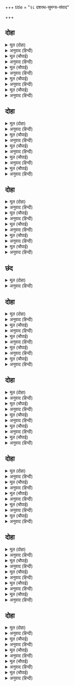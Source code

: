 +++
title = "२८ दशरथ-सुमन्त्र-संवाद"

+++


## दोहा


<details><summary>मूल (दोहा)</summary>

देखि सचिवँ जय जीव कहि कीन्हेउ दंड प्रनामु।  
सुनत उठेउ ब्याकुल नृपति कहु सुमंत्र कहँ रामु॥ १४८॥
</details>

<details><summary>अनुवाद (हिन्दी)</summary>

मंत्र्याने ‘जय जीव’ असे म्हणून दंडवत प्रणाम केला. ऐकताच राजाने व्याकूळ होऊन विचारले, ‘सुमंत्रा, राम कुठे आहे, ते सांग.’॥ १४८॥
</details>

<details><summary>मूल (चौपाई)</summary>

भूप सुमंत्रु लीन्ह उर लाई।  
बूड़त कछु अधार जनु पाई॥  
सहित सनेह निकट बैठारी।  
पूँछत राउ नयन भरि बारी॥
</details>

<details><summary>अनुवाद (हिन्दी)</summary>

राजांनी सुमंत्राला हृदयाशी कवटाळले. जणू बुडत्याला काडीचा आधार मिळावा. मंत्र्याला प्रेमाने जवळ बसवून व डोळ्यांत अश्रू आणून राजे विचारू लागले.॥ १॥
</details>

<details><summary>मूल (चौपाई)</summary>

राम कुसल कहु सखा सनेही।  
कहँ रघुनाथु लखनु बैदेही॥  
आने फेरि किबनहि सिधाए।  
सुनत सचिव लोचन जल छाए॥
</details>

<details><summary>अनुवाद (हिन्दी)</summary>

‘हे माझ्या प्रेमळ मित्रा, श्रीरामाची खुशाली सांग. राम, लक्ष्मण व सीता कुठे आहेत, ते सांग. त्यांना परत आणलेस की ते वनात निघून गेले?’ हे ऐकताच मंत्र्याचे नेत्र पाण्याने डबडबले.॥ २॥
</details>

<details><summary>मूल (चौपाई)</summary>

सोक बिकल पुनिपूँछ नरेसू।  
कहु सिय राम लखन संदेसू॥  
राम रूप गुनसील सुभाऊ।  
सुमिरि सुमिरि उर सोचत राऊ॥
</details>

<details><summary>अनुवाद (हिन्दी)</summary>

शोकामुळे व्याकूळ होऊन राजे पुन्हा विचारू लागले, ‘सीता, राम व लक्ष्मण यांची वार्ता तर सांग.’ श्रीरामांचे रूप, गुण, शील आणि स्वभाव यांची आठवण कर करून राजे मनात शोक करू लागले.॥ ३॥
</details>

<details><summary>मूल (चौपाई)</summary>

राउ सुनाइ दीन्ह बनवासू।  
सुनि मन भयउ न हरषु हराँसू॥  
सो सुत बिछुरत गएन प्राना।  
को पापी बड़ मोहि समाना॥
</details>

<details><summary>अनुवाद (हिन्दी)</summary>

ते म्हणाले, ‘मी श्रीरामाला राजा करण्याचे सांगून वनवास दिला. ते ऐकून रामाच्या मनात हर्ष वा विषाद आला नाही. असा पुत्र सोडून गेल्यावरही माझे प्राण गेले नाहीत; मग माझ्यासारखा मोठा पापी कोण असेल?॥ ४॥
</details>

## दोहा


<details><summary>मूल (दोहा)</summary>

सखा रामु सिय लखनु जहँ तहाँ मोहि पहुँचाउ।  
नाहिं त चाहत चलन अब प्रान कहउँ सतिभाउ॥ १४९॥
</details>

<details><summary>अनुवाद (हिन्दी)</summary>

हे सख्या, श्रीराम, जानकी आणि लक्ष्मण जेथे आहेत, तेथे मलाही घेऊन चल. नाहीतर मी खरे सांगतो की, माझे प्राण आता जाऊ इच्छितात.’॥ १४९॥
</details>

<details><summary>मूल (चौपाई)</summary>

पुनि पुनि पूँछत मंत्रिहि राऊ।  
प्रियतम सुअन सँदेस सुनाऊ॥  
करहि सखा सोइ बेगि उपाऊ।  
रामु लखनु सिय नयन देखाऊ॥
</details>

<details><summary>अनुवाद (हिन्दी)</summary>

राजे वारंवार मंत्र्याला विचारत होते, ‘मला प्रियतम पुत्रांची वार्ता सांग. हे मित्रा, श्रीराम, लक्ष्मण आणि सीता हे मला माझ्या डोळ्यांनी पाहता येतील, असा उपाय ताबडतोब कर.’॥ १॥
</details>

<details><summary>मूल (चौपाई)</summary>

सचिव धीर धरि कह मृदु बानी।  
महाराज तुम्ह पंडित ग्यानी॥  
बीर सुधीर धुरंधर देवा।  
साधु समाजु सदा तुम्ह सेवा॥
</details>

<details><summary>अनुवाद (हिन्दी)</summary>

मन घट्ट करून मंत्री कोमल वाणीने म्हणाला, ‘महाराज, तुम्ही पंडित व ज्ञानी आहात. हे देवा, तुम्ही शूरवीर व उत्तम धैर्यवान पुरुषांमध्ये श्रेष्ठ आहात. तुम्ही नेहमी सत्संगाचा लाभ घेतला आहे.॥ २॥
</details>

<details><summary>मूल (चौपाई)</summary>

जनम मरन सब दुख सुख भोगा।  
हानि लाभु प्रिय मिलन बियोगा॥  
काल करम बसहोहिं गोसाईं।  
बरबस राति दिवस की नाईं॥
</details>

<details><summary>अनुवाद (हिन्दी)</summary>

जन्म-मरण, सुख-दुःखाचे भोग, हानि-लाभ, प्रियजनांचा संयोग-वियोग, हे सर्व काही, हे स्वामी! काल व कर्म यांच्या अधीन असल्यामुळे रात्र व दिवस यांच्याप्रमाणे अनिवार्यपणे येत असते.॥ ३॥
</details>

<details><summary>मूल (चौपाई)</summary>

सुख हरषहिं जड़ दुख बिलखाहीं।  
दोउ सम धीर धरहिं मन माहीं॥  
धीरज धरहु बिबेकु बिचारी।  
छाड़िअ सोच सकल हितकारी॥
</details>

<details><summary>अनुवाद (हिन्दी)</summary>

मूर्ख लोक सुखात हर्षित होतात व दुःखात रडतात. परंतु धीर पुरुष आपल्या मनामध्ये दोन्ही गोष्टी समान असल्याचे मानतात. हे सर्वांचे रक्षक असलेले महाराज! तुम्ही विवेकपूर्ण विचार करून धैर्य धरा आणि शोक सोडून द्या.॥ ४॥
</details>

## दोहा


<details><summary>मूल (दोहा)</summary>

प्रथम बासु तमसा भयउ दूसर सुरसरि तीर।  
न्हाइ रहे जलपानु करि सिय समेत दोउ बीर॥ १५०॥
</details>

<details><summary>अनुवाद (हिन्दी)</summary>

श्रीरामांचा पहिला मुक्काम तमसा नदीच्या तटावर झाला. दुसरा गंगातटावर. सीतेसह दोन्ही बंधू त्यादिवशी स्नान करून फक्त पाणी पिऊन राहिले.॥ १५०॥
</details>

<details><summary>मूल (चौपाई)</summary>

केवट कीन्हि बहुत सेवकाई।  
सो जामिनि सिंगरौर गवाँई॥  
होत प्रात बट छीरु मगावा।  
जटा मुकुट निज सीस बनावा॥
</details>

<details><summary>अनुवाद (हिन्दी)</summary>

निषादराजाने पुष्कळ सेवा केली. ती रात्र शृंगवेरपुरामध्ये घालविली. दुसऱ्या दिवशी सकाळ होताच वडाचा चीक मागविला व श्रीराम आणि लक्ष्मणाने आपल्या शिरावर जटाजूट तयार केले.॥ १॥
</details>

<details><summary>मूल (चौपाई)</summary>

राम सखाँ तब नाव मगाई।  
प्रिया चढ़ाइ चढ़े रघुराई॥  
लखन बान धनु धरे बनाई।  
आपु चढ़े प्रभु आयसु पाई॥
</details>

<details><summary>अनुवाद (हिन्दी)</summary>

नंतर श्रीरामचंद्रांचे मित्र निषादराज याने नाव मागवली. प्रथम प्रिय सीतेला नावेत चढवून नंतर श्रीरघुनाथ चढले. लक्ष्मणाने धनुष्य-बाण सज्ज केले व प्रभू श्रीरामांची आज्ञा मिळताच तो नावेत चढला.॥ २॥
</details>

<details><summary>मूल (चौपाई)</summary>

बिकल बिलोकि मोहि रघुबीरा।  
बोले मधुर बचन धरि धीरा॥  
तात प्रनामु तात सन कहेहू।  
बार बार पद पंकज गहेहू॥
</details>

<details><summary>अनुवाद (हिन्दी)</summary>

मी व्याकूळ झालो, हे पाहून श्रीरामांनी मोठॺा धीराने मधुर शब्दांत म्हटले, ‘हे तात, बाबांना माझा प्रणाम सांगावा आणि माझ्यातर्फे वारंवार त्यांचे चरण-कमल धरावे.॥ ३॥
</details>

<details><summary>मूल (चौपाई)</summary>

करबि पायँ परिबिनय बहोरी।  
तात करिअ जनि चिंता मोरी॥  
बन मग मंगल कुसल हमारें।  
कृपा अनुग्रह पुन्य तुम्हारें॥
</details>

<details><summary>अनुवाद (हिन्दी)</summary>

पुन्हा त्यांचे पाय धरून विनंती करावी की, ‘‘बाबा! तुम्ही माझी काळजी करू नका. तुमच्या कृपेने आणि पुण्याईने वनात व वाटेत आमचे कल्याणच होईल.॥ ४॥
</details>

## छंद


<details><summary>मूल (दोहा)</summary>

तुम्हरें अनुग्रह तात कानन जात सब सुखु पाइहौं।  
प्रतिपालि आयसु कुसल देखन पाय पुनि फिरि आइहौं॥  
जननीं सकल परितोषि परि परि पायँ करि बिनती घनी।  
तुलसी करेहु सोइ जतनु जेहिं कुसली रहहिं कोसलधनी॥
</details>

<details><summary>अनुवाद (हिन्दी)</summary>

तात! तुमच्या अनुग्रहामुळे मला वनात असताना सर्व प्रकारचे सुख मिळेल. तुमच्या आज्ञेचे व्यवस्थित पालन करून तुमच्या चरणांचे दर्शन घेण्यासाठी सुखरूपपणे आम्ही परत येऊ. सर्व मातांचे पाय धरून त्यांचे समाधान करावे आणि त्यांना विनंती करावी की (तुलसीदास म्हणतात,) कोसलपती खुशाल राहतील, असा प्रयत्न तुम्ही करीत रहावे.
</details>

## दोहा


<details><summary>मूल (दोहा)</summary>

गुर सन कहब सँदेसु बार बार पद पदुम गहि।  
करब सोइ उपदेसु जेहिं न सोच मोहि अवधपति॥ १५१॥
</details>

<details><summary>अनुवाद (हिन्दी)</summary>

वारंवार चरण-कमल धरून वसिष्ठ गुरूंना निरोप सांगावा की, अयोध्यापतींनी आमची काळजी करू नये, असाच त्यांनी त्यांना उपदेश करावा.॥ १५१॥
</details>

<details><summary>मूल (चौपाई)</summary>

पुरजन परिजन सकल निहोरी।  
तात सुनाएहु बिनती मोरी॥  
सोइ सब भाँति मोर हितकारी।  
जातें रह नरनाहु सुखारी॥
</details>

<details><summary>अनुवाद (हिन्दी)</summary>

हे तात, सर्व पुरवासीयांना व कुटुंबीयांना विनंती करावी की, ज्याच्या प्रयत्नाने महाराज सुखी होतील, तोच मनुष्य सर्व प्रकारे माझा हितकारी असेल.॥ १॥
</details>

<details><summary>मूल (चौपाई)</summary>

कहब सँदेसु भरत के आएँ।  
नीति न तजिअ राजपदु पाएँ॥  
पालेहु प्रजहि करममन बानी।  
सेएहु मातु सकल सम जानी॥
</details>

<details><summary>अनुवाद (हिन्दी)</summary>

भरत आल्यावर त्याला माझा निरोप सांगावा की, राजाचे पद मिळाल्यावर नीती सोडू नकोस. कर्म, वचन आणि मन यांनी प्रजेचे पालन कर आणि सर्व मातेंना समान मानून त्यांची सेवा कर.॥ २॥
</details>

<details><summary>मूल (चौपाई)</summary>

ओर निबाहेहु भायप भाई।  
करि पितु मातु सुजन सेवकाई॥  
तात भाँति तेहि राखब राऊ।  
सोच मोर जेहिं करै न काऊ॥
</details>

<details><summary>अनुवाद (हिन्दी)</summary>

आणि हे बंधू, पिता, माता व स्वजनांची सेवा करून त्यांच्यावर शेवटपर्यंत प्रेम करावे. तसेच राजांनी कधी माझी काळजी करू नये अशा प्रकारे त्यांना सांभाळावे.॥ ३॥
</details>

<details><summary>मूल (चौपाई)</summary>

लखन कहे कछु बचन कठोरा।  
बरजि राम पुनि मोहि निहोरा॥  
बार बार निज सपथ देवाई।  
कहबि न तात लखन लरिकाई॥
</details>

<details><summary>अनुवाद (हिन्दी)</summary>

लक्ष्मण काहीसे कठोर बोलला, परंतु श्रीरामांनी त्याला आवरून मला विनंती केली आणि वारंवार स्वतःची शपथ घालून सांगितले की, ‘हे तात, लक्ष्मणाचा बालिशपणा तेथे सांगू नका.’॥ ४॥
</details>

## दोहा


<details><summary>मूल (दोहा)</summary>

कहि प्रनामु कछु कहन लिय सिय भइ सिथिल सनेह।  
थकित बचन लोचन सजल पुलक पल्लवित देह॥ १५२॥
</details>

<details><summary>अनुवाद (हिन्दी)</summary>

सीता प्रणाम करून काही सांगू लागली. परंतु प्रेमाधिक्यामुळे ती अवघडून गेली. तिची वाणी रुद्ध झाली, डोळ्यांमध्ये पाणी आले आणि शरीर रोमांचित झाले.॥ १५२॥
</details>

<details><summary>मूल (चौपाई)</summary>

तेहि अवसर रघुबर रुख पाई।  
केवट पारहि नाव चलाई॥  
रघुकुलतिलक चलेएहि भाँती।  
देखउँ ठाढ़ कुलिस धरि छाती॥
</details>

<details><summary>अनुवाद (हिन्दी)</summary>

त्याचवेळी श्रीरामांचा संकेत मिळताच नावाडॺाने पलीकडे जाण्यासाठी नाव सोडली. अशा प्रकारे रघुवंशतिलक श्रीराम निघाले आणि मी छातीवर दगड ठेवून उभ्या उभ्या पहात राहिलो.॥ १॥
</details>

<details><summary>मूल (चौपाई)</summary>

मैं आपन किमिकहौं कलेसू।  
जिअत फिरेउँ लेइ राम सँदेसू॥  
असकहि सचिवबचनरहि गयऊ।  
हानि गलानि सोच बस भयऊ॥
</details>

<details><summary>अनुवाद (हिन्दी)</summary>

मी श्रीरामांचा हा निरोप घेऊन जिवंतपणे परत आलो. माझे दुःख मी कसे सांगू?’ असे म्हणत तो झालेल्या हानीच्या क्लेशामुळे व काळजीमुळे तसाच गप्प राहिला.॥ २॥
</details>

<details><summary>मूल (चौपाई)</summary>

सूत बचन सुनतहिं नरनाहू।  
परेउ धरनि उर दारुन दाहू॥  
तलफत बिषममोह मन मापा।  
माजा मनहुँ मीन कहुँ ब्यापा॥
</details>

<details><summary>अनुवाद (हिन्दी)</summary>

सुमंत्राचे बोलणे ऐकताच राजे जमिनीवर कोसळले. त्यांच्या हृदयात आग भडकली. ते तडफडू लागले, त्यांचे मन भीषण मोहामुळे व्याकूळ झाले. जणू माशाला पहिल्या पावसाचे पाणी बाधले होते.॥ ३॥
</details>

<details><summary>मूल (चौपाई)</summary>

करि बिलापसब रोवहिं रानी।  
महा बिपति किमि जाइ बखानी॥  
सुनि बिलाप दुखहू दुखु लागा।  
धीरजहू कर धीरजु भागा॥
</details>

<details><summary>अनुवाद (हिन्दी)</summary>

सर्व राण्या आक्रोश करीत रडू लागल्या. त्या महान संकटाचे वर्णन कसे करता येईल? त्या वेळचा विलाप ऐकून दुःखालाही दुःख झाले आणि धैर्याचे धैर्यही गळून गेले.॥ ४॥
</details>

## दोहा


<details><summary>मूल (दोहा)</summary>

भयउ कोलाहलु अवध अति सुनि नृप राउर सोरु।  
बिपुल बिहग बन परेउ निसि मानहु कुलिस कठोरु॥ १५३॥
</details>

<details><summary>अनुवाद (हिन्दी)</summary>

राजाच्या अंतःपुरातील रडण्याचा आवाज ऐकून अयोध्येमध्ये मोठा कोलाहल माजला. जणू पक्ष्यांच्या विशाल वनात रात्रीच्या वेळी कठोर वीज कोसळली होती.॥ १५३॥
</details>

<details><summary>मूल (चौपाई)</summary>

प्रान कंठगत भयउ भुआलू।  
मनि बिहीन जनु ब्याकुल ब्यालू॥  
इंद्रीं सकल बिकल भइँ भारी।  
जनु सर सरसिज बनु बिनु बारी॥
</details>

<details><summary>अनुवाद (हिन्दी)</summary>

राजाचे प्राण कंठाशी आले. जणू मण्याविना साप मरणासन्न झाला होता. सर्व इंद्रिये फार व्याकूळ झाली, पाण्याविना तलावातील कमळे कोमेजून जावीत तशी.॥ १॥
</details>

<details><summary>मूल (चौपाई)</summary>

कौसल्याँ नृपु दीख मलाना।  
रबिकुल रबि अँथयउ जियँ जाना॥  
उर धरि धीर राम महतारी।  
बोली बचन समय अनुसारी॥
</details>

<details><summary>अनुवाद (हिन्दी)</summary>

राजाला फार दुःखी झाल्याचे पाहून कौसल्येने जाणले की, ‘आता सूर्यकुलातील सूर्य अस्ताला चालला आहे.’ तेव्हा श्रीरामांची माता कौसल्या ही मन घट्ट करून प्रसंगानुरूप म्हणाली,॥ २॥
</details>

<details><summary>मूल (चौपाई)</summary>

नाथ समुझि मन करिअ बिचारू।  
राम बियोग पयोधि अपारू॥  
करनधार तुम्ह अवध जहाजू।  
चढ़ेउ सकल प्रिय पथिक समाजू॥
</details>

<details><summary>अनुवाद (हिन्दी)</summary>

‘हे नाथ, तुम्ही मनात विचार करा की, श्रीरामांचा वियोग हा अपार समुद्र आहे. अयोध्या ही जहाज आहे आणि तुम्ही त्याचे कर्णधार आहात. सर्व प्रजा, कुटुंबीय व प्रियजन हे जहाजातील प्रवासी आहेत.॥ ३॥
</details>

<details><summary>मूल (चौपाई)</summary>

धीरजु धरिअ त पाइअ पारू।  
नाहिं त बूड़िहि सबु परिवारू॥  
जौं जियँ धरि अबिनयपिय मोरी।  
रामु लखनु सिय मिलहिं बहोरी॥
</details>

<details><summary>अनुवाद (हिन्दी)</summary>

तुम्ही धीर धराल, तर सर्वजण तरून जातील. नाहीतर सर्व परिवार बुडून जाईल. हे प्रिय स्वामी, माझी विनंती मान्य कराल, तर श्रीराम, लक्ष्मण, सीता हे परत येऊन भेटतील.’॥ ४॥
</details>

## दोहा


<details><summary>मूल (दोहा)</summary>

प्रिया बचन मृदु सुनत नृपु चितयउ आँखि उघारि।  
तलफत मीन मलीन जनु सींचत सीतल बारि॥ १५४॥
</details>

<details><summary>अनुवाद (हिन्दी)</summary>

प्रिय पत्नी कौसल्येचे हे मृदू बोलणे ऐकून राजांनी डोळे उघडून पाहिले. जणू तडफडणाऱ्या बिचाऱ्या मासोळीवर कुणी तरी शीतल जल शिंपडले.॥ १५४॥
</details>

<details><summary>मूल (चौपाई)</summary>

धरि धीरजु उठि बैठ भुआलू।  
कहु सुमंत्र कहँ राम कृपालू॥  
कहाँ लखनु कहँरामु सनेही।  
कहँ प्रिय पुत्रबधू बैदेही॥
</details>

<details><summary>अनुवाद (हिन्दी)</summary>

धीर धरून राजे उठून बसले आणि म्हणाले, ‘सुमंत्रा, कृपाळू श्रीराम कुठे आहे, ते सांग. लक्ष्मण कोठे आहे? स्नेही राम कोठे आहे आणि माझी लाडकी सून जानकी कोठे आहे?’॥ १॥
</details>

<details><summary>मूल (चौपाई)</summary>

बिलपत राउ बिकल बहु भाँती।  
भइ जुग सरिस सिराति न राती॥  
तापस अंध सापसुधि आई।  
कौसल्यहि सब कथा सुनाई॥
</details>

<details><summary>अनुवाद (हिन्दी)</summary>

महाराज व्याकूळ होऊन अनेक प्रकारे विलाप करीत होते. ती रात्र युगाप्रमाणे मोठी वाटत होती. सरता सरत नव्हती. राजांना श्रवणकुमाराचा पिता आंधळा तपस्वी याच्या शापाची आठवण आली. त्यांनी ती सर्व कथा कौसल्येला सांगितली.॥ २॥
</details>

<details><summary>मूल (चौपाई)</summary>

भयउ बिकल बरनत इतिहासा।  
राम रहित धिग जीवन आसा॥  
सो तनु राखि करब मैं काहा।  
जेहिं न प्रेम पनु मोर निबाहा॥
</details>

<details><summary>अनुवाद (हिन्दी)</summary>

त्या घटनेचे वर्णन करता करता राजे व्याकूळ झाले आणि म्हणू लागले की, ‘श्रीरामाविना जगण्याच्या आशेचा धिक्कार असो. ज्याने आपल्या प्रेमाचा पण निभावून नेला नाही, ते शरीर ठेवून मी काय करू?॥ ३॥
</details>

<details><summary>मूल (चौपाई)</summary>

हा रघुनंदन प्रान पिरीते।  
तुम्ह बिनु जिअत बहुत दिन बीते॥  
हा जानकी लखन हा रघुबर।  
हा पितु हित चित चातक जलधर॥
</details>

<details><summary>अनुवाद (हिन्दी)</summary>

हे रघुकुलाला आनंद देणाऱ्या माझ्या प्राणप्रिय रामा, तुझ्याविना जगून बरेच दिवस झाले. हे जानकी, लक्ष्मणा, हे रघुवीरा, हे पित्याच्या चित्तरूपी चातकाचे समाधान करणाऱ्या मेघांनो,’॥ ४॥
</details>

## दोहा


<details><summary>मूल (दोहा)</summary>

राम राम कहि राम कहि राम राम कहि राम।  
तनु परिहरि रघुबर बिरहँ राउ गयउ सुरधाम॥ १५५॥
</details>

<details><summary>अनुवाद (हिन्दी)</summary>

राम-राम म्हणत, पुन्हा राम म्हणत, पुन्हा राम-राम म्हणत आणि पुन्हा राम म्हणत श्रीरामांच्या विरहामुळे शरीराचा त्याग करून महाराज देवलोकी निघून गेले.॥ १५५॥
</details>

<details><summary>मूल (चौपाई)</summary>

जिअन मरन फलु दसरथ पावा।  
अंड अनेक अमल जसु छावा॥  
जिअतराम बिधु बदनु निहारा।  
राम बिरह करि मरनु सँवारा॥
</details>

<details><summary>अनुवाद (हिन्दी)</summary>

जगण्याचे व मरण्याचे फल दशरथांना मिळाले. त्यांची निर्मल कीर्ती अनेक ब्रह्मांडांमध्ये पसरली. जिवात जीव असताना त्यांनी श्रीरामांचे चंद्रासमान मुख पाहिले आणि श्रीरामांच्या विरहाच्या निमित्ताने आपले मरण सार्थ केले.॥ १॥
</details>

<details><summary>मूल (चौपाई)</summary>

सोक बिकल सबरोवहिं रानी।  
रूपु सीलु बलु तेजु बखानी॥  
करहिं बिलाप अनेक प्रकारा।  
परहिं भूमितल बारहिं बारा॥
</details>

<details><summary>अनुवाद (हिन्दी)</summary>

सर्व राण्या शोकामुळे व्याकूळ होऊन रडू लागल्या. राजाचे रूप, शील, बल आणि तेज यांचे वर्णन करीत करीत त्या अनेक प्रकारे विलाप करीत होत्या व जमिनीवर वारंवार लोळण घेत होत्या.॥ २॥
</details>

<details><summary>मूल (चौपाई)</summary>

बिलपहिं बिकल दास अरु दासी।  
घर घर रुदनु करहिं पुरबासी॥  
अँथयउ आजु भानुकुल भानू।  
धरम अवधि गुन रूप निधानू॥
</details>

<details><summary>अनुवाद (हिन्दी)</summary>

दास-दासी व्याकूळ होऊन विलाप करीत होत्या. आणि नगरातील लोक घरोघरी रडत होते. ते म्हणत होते की, ‘आज धर्माची परिसीमा, गुण व रूपाचे भांडार असलेला सूर्यकुलाचा सूर्य मावळला.’॥ ३॥
</details>

<details><summary>मूल (चौपाई)</summary>

गारीं सकल कैकइहि देहीं।  
नयन बिहीन कीन्ह जग जेहीं॥  
एहिबिधि बिलपतरैनि बिहानी।  
आए सकल महामुनि ग्यानी॥
</details>

<details><summary>अनुवाद (हिन्दी)</summary>

सर्वजण कैकेयीला शिव्या देत होते. ‘तिने संपूर्ण जगाला डोळ्यांविना आंधळे करून टाकले.’ अशा प्रकारे विलाप करीत रात्र निघून गेली. प्रातःकाळी सर्व मोठमोठे ज्ञानी मुनी आले.॥ ४॥
</details>
